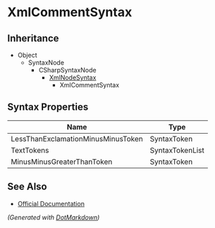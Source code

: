# XmlCommentSyntax

## Inheritance

* Object
  * SyntaxNode
    * CSharpSyntaxNode
      * [XmlNodeSyntax](XmlNodeSyntax.md)
        * XmlCommentSyntax

## Syntax Properties

| Name                               | Type            |
| ---------------------------------- | --------------- |
| LessThanExclamationMinusMinusToken | SyntaxToken     |
| TextTokens                         | SyntaxTokenList |
| MinusMinusGreaterThanToken         | SyntaxToken     |

## See Also

* [Official Documentation](https://docs.microsoft.com/en-us/dotnet/api/microsoft.codeanalysis.csharp.syntax.xmlcommentsyntax)


*\(Generated with [DotMarkdown](http://github.com/JosefPihrt/DotMarkdown)\)*